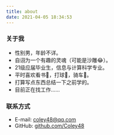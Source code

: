 ```yaml
---
title: about
date: 2021-04-05 18:34:53
---
```


### 关于我

- 性别男，年龄不详。
- 自诩为一个有趣的灵魂（可能是沙雕😂）。
- 21级应届毕业生，信息与计算科学专业。
- 平时喜欢看书📕，打球🏀，骑车🚴。
- 打算写点东西总结一下之前学的。
- 目前正在找工作......

### 联系方式

- E-mail: coley48@qq.com
- GitHub: [github.com/Coley48](https://github.com/Coley48)
